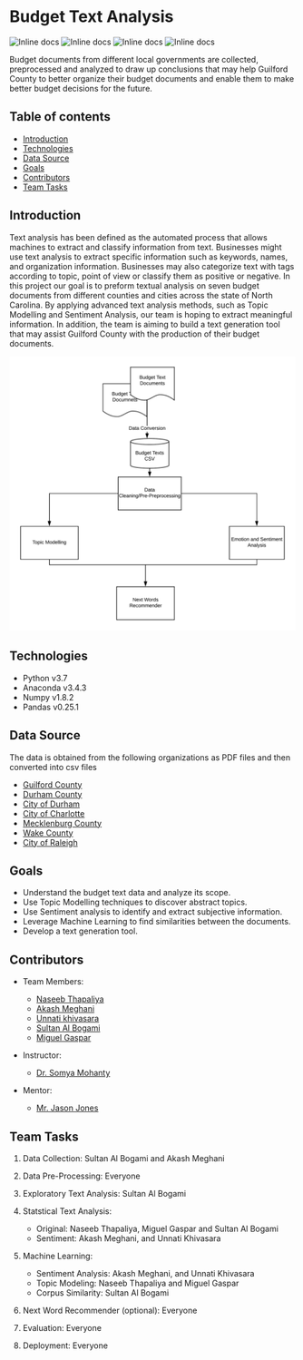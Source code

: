 # Budget Text Analysis

![Inline docs](https://img.shields.io/github/issues/UNCG-CSE/Budget_Text_Analysis)
![Inline docs](https://img.shields.io/github/stars/UNCG-CSE/Budget_Text_Analysis)
![Inline docs](https://img.shields.io/github/license/UNCG-CSE/Budget_Text_Analysis)
![Inline docs](https://img.shields.io/twitter/url?url=https%3A%2F%2Fgithub.com%2FUNCG-CSE%2FBudget_Text_Analysis%2Fedit%2Fmaster%2FREADME.md)

Budget documents from different local governments are collected, preprocessed and analyzed to draw up conclusions that may help Guilford County to better organize their budget documents and enable them to make better budget decisions for the future.

## Table of contents
* [Introduction](#introduction)
* [Technologies](#technologies)
* [Data Source](#data-source)
* [Goals](#goals)
* [Contributors](#contributors)
* [Team Tasks](#team-tasks)

## Introduction

Text analysis has been defined as the automated process that allows machines to extract and classify information from text. Businesses might use text analysis to extract specific information such as keywords, names, and organization information. Businesses may also categorize text with tags according to topic, point of view or classify them as positive or negative. In this project our goal is to preform textual analysis on seven budget documents from different counties and cities across the state of North Carolina. By applying advanced text analysis methods, such as Topic Modelling and Sentiment Analysis, our team is hoping to extract meaningful information. In addition, the team is aiming to build a text generation tool that may assist Guilford County with the production of their budget documents.

<img src = "util/images/Process_Diagram.png"
     alt="Project Flow Diagram"
     style="float"/>

## Technologies
  * Python v3.7
  * Anaconda v3.4.3
  * Numpy v1.8.2
  * Pandas v0.25.1

## Data Source
The data is obtained from the following organizations as PDF files and then converted into csv files

   * [Guilford County](https://www.guilfordcountync.gov/home/showdocument?id=9497)
   * [Durham County](https://www.dconc.gov/home/showdocument?id=27985)
   * [City of Durham](https://durhamnc.gov/DocumentCenter/View/27412/FY20-Final-Budget)
   * [City of Charlotte](https://charlottenc.gov/budget/FY2020%20Documents/FY%202020%20Adopted%20Budget%20Book%207-31%20Complete.pdf)
   * [Mecklenburg County](https://www.mecknc.gov/CountyManagersOffice/OMB/Documents/FY2020%20Adopted%20Budget.pdf) <br/>
   * [Wake County](http://www.wakegov.com/budget/fy20/Documents/FY20%20Adopted%20Budget%20Book.pdf)
   * [City of Raleigh](https://user-2081353526.cld.bz/FY2020AdoptedBudget)


## Goals
   * Understand the budget text data and analyze its scope.
   * Use Topic Modelling techniques to discover abstract topics.
   * Use Sentiment analysis to identify and extract subjective information.
   * Leverage Machine Learning to find similarities between the documents.
   * Develop a text generation  tool.
   
## Contributors
   * Team Members:
       * [Naseeb Thapaliya](https://github.com/naseebth)
       * [Akash Meghani](https://github.com/AkashMeghani)
       * [Unnati khivasara](https://github.com/Unnati20)
       * [Sultan Al Bogami](https://github.com/AlbogamiSultan)
       * [Miguel Gaspar](https://github.com/mdgaspar20)

   * Instructor:
       * [Dr. Somya Mohanty](https://github.com/somyamohanty)
   * Mentor:
       * [Mr. Jason Jones](https://www.linkedin.com/in/jones-jason-adam/)

## Team Tasks

   1. Data Collection: Sultan Al Bogami and Akash Meghani
   
   2. Data Pre-Processing: Everyone
   
   3. Exploratory Text Analysis: Sultan Al Bogami

   4. Statstical Text Analysis:

       * Original: Naseeb Thapaliya, Miguel Gaspar and Sultan Al Bogami
       * Sentiment: Akash Meghani, and Unnati Khivasara
       
   5. Machine Learning:
   
       * Sentiment Analysis: Akash Meghani, and Unnati Khivasara
       * Topic Modeling: Naseeb Thapaliya and Miguel Gaspar
       * Corpus Similarity: Sultan Al Bogami
       
   6. Next Word Recommender (optional): Everyone
   
   7. Evaluation: Everyone
   
   8. Deployment: Everyone
